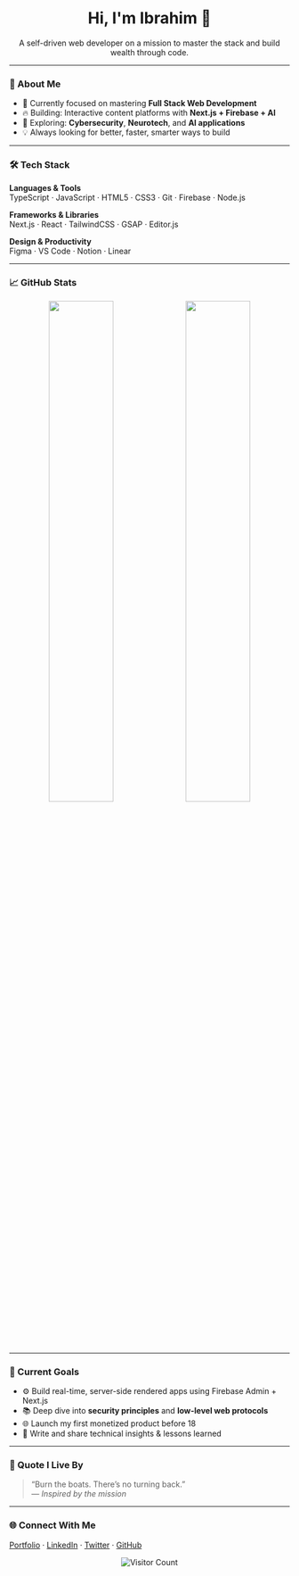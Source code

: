 <h1 align="center">Hi, I'm Ibrahim 👋</h1>
<p align="center">A self-driven web developer on a mission to master the stack and build wealth through code.</p>

---

### 🚀 About Me

- 🧠 Currently focused on mastering **Full Stack Web Development**
- 🔥 Building: Interactive content platforms with **Next.js + Firebase + AI**
- 🧪 Exploring: **Cybersecurity**, **Neurotech**, and **AI applications**
- 💡 Always looking for better, faster, smarter ways to build

---

### 🛠 Tech Stack

**Languages & Tools**  
TypeScript · JavaScript · HTML5 · CSS3 · Git · Firebase · Node.js

**Frameworks & Libraries**  
Next.js · React · TailwindCSS · GSAP · Editor.js

**Design & Productivity**  
Figma · VS Code · Notion · Linear

---

### 📈 GitHub Stats

<p align="center">
  <img src="https://github-readme-stats.vercel.app/api?username=USERNAME&show_icons=true&hide_title=true&hide_rank=true&hide_border=true&theme=transparent" width="48%" />
  <img src="https://github-readme-streak-stats.herokuapp.com/?user=USERNAME&theme=transparent&hide_border=true" width="48%" />
</p>

---

### 🎯 Current Goals

- ⚙️ Build real-time, server-side rendered apps using Firebase Admin + Next.js
- 📚 Deep dive into **security principles** and **low-level web protocols**
- 🌐 Launch my first monetized product before 18
- 💬 Write and share technical insights & lessons learned

---

### 💬 Quote I Live By

> “Burn the boats. There’s no turning back.”  
> — *Inspired by the mission*

---

### 🌐 Connect With Me

[Portfolio](https://your-portfolio.com) · [LinkedIn](https://linkedin.com/in/your-username) · [Twitter](https://twitter.com/your-username) · [GitHub](https://github.com/USERNAME)

<p align="center">
  <img src="https://komarev.com/ghpvc/?username=USERNAME&label=Visitors&color=grey&style=flat-square" alt="Visitor Count" />
</p>

